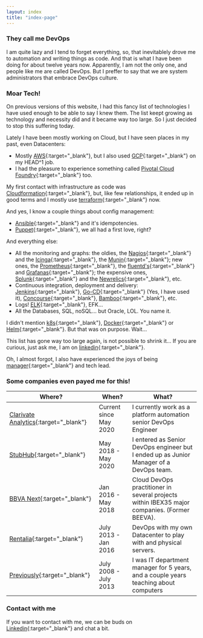 ```yaml
---
layout: index
title: "index-page"
---
```


### They call me DevOps

I am quite lazy and I tend to forget everything, so, that inevitablely drove me to automation and writing things as code. And that is what I have been doing for about twelve years now. Apparently, I am not the only one, and people like me are called DevOps. But I preffer to say that we are system administrators that embrace DevOps culture.


### Moar Tech!

On previous versions of this website, I had this fancy list of technologies I have used enough to be able to say I knew them. The list keept growing as technology and necessity did and it became way too large. So I just decided to stop this suffering today.

Lately I have been mostly working on Cloud, but I have seen places in my past, even Datacenters:
* Mostly [AWS](https://aws.amazon.com/){:target="_blank"}, but I also used [GCP](https://cloud.google.com/){:target="_blank"} on my HEAD^1 job.
* I had the pleasure to experience something called [Pivotal Cloud Foundry](https://run.pivotal.io/){:target="_blank"} too.

My first contact with infrastructure as code was [Cloudformation](https://aws.amazon.com/cloudformation){:target="_blank"}, but, like few relationships, it ended up in good terms and I mostly use [terraform](https://www.terraform.io/){:target="_blank"} now.

And yes, I know a couple things about config management:
* [Ansible](https://www.ansible.com/){:target="_blank"} and it's idempotencies.
* [Puppet](https://puppet.com/){:target="_blank"}, we all had a first love, right?

And everything else:
* All the monitoring and graphs: the oldies, the [Nagios](https://www.nagios.com/){:target="_blank"} and the [Icinga](https://icinga.com/){:target="_blank"}, the [Munin](http://munin-monitoring.org/){:target="_blank"}; new ones, the [Prometheus](https://prometheus.io/){:target="_blank"}, the [fluentd's](https://www.fluentd.org/){:target="_blank"} and [Grafanas](https://grafana.com/){:target="_blank"}; the expensive ones, [Splunk](https://www.splunk.com/){:target="_blank"} and the [Newrelics](https://newrelic.com/){:target="_blank"}, etc.
* Continuous integration, deployment and delivery: [Jenkins](https://www.jenkins.io/){:target="_blank"}, [Go-CD](https://www.gocd.org/){:target="_blank"} (Yes, I have used it), [Concourse](https://concourse-ci.org/){:target="_blank"}, [Bamboo](https://www.atlassian.com/software/bamboo){:target="_blank"}, etc.
* Logs! [ELK](https://www.elastic.co/es/what-is/elk-stack){:target="_blank"}, EFK...
* All the Databases, SQL, noSQL... but Oracle, LOL. You name it.

I didn't mention [k8s](https://kubernetes.io/){:target="_blank"}, [Docker](https://www.docker.com/){:target="_blank"} or [Helm](https://helm.sh/){:target="_blank"}. But that was on purpose. Wait...

This list has gone way too large again, is not possible to shrink it... If you are curious, just ask me, I am on [linkedin](https://www.linkedin.com/in/eltioemil){:target="_blank"}.

Oh, I almost forgot, I also have experienced the joys of being [manager](./assets/Douglas_Reynholm.jpg){:target="_blank"} and tech lead.


### Some companies even payed me for this!

| Where? | When? | What? |
| ------ | ------ |------ |
| [Clarivate Analytics](https://clarivate.com/){:target="_blank"}  | Current since May 2020 | I currently work as a platform automation senior DevOps Engineer |
| [StubHub](https://www.stubhub.com/){:target="_blank"} | May 2018 - May 2020 | I entered as Senior DevOps engineer but I ended up as Junior Manager of a DevOps team. |
| [BBVA Next](https://www.bbvanexttechnologies.com){:target="_blank"} | Jan 2016 - May 2018 | Cloud DevOps practitioner in several projects within IBEX35 major companies. (Former BEEVA). |
| [Rentalia](https://www.rentalia.com){:target="_blank"} | July 2013 - Jan 2016 | DevOps with my own Datacenter to play with and physical servers. |
| [Previously](https://www.ferri.es/){:target="_blank"} | July 2008 - July 2013 | I was IT department manager for 5 years, and a couple years teaching about computers |

### Contact with me

If you want to contact with me, we can be buds on [Linkedin](https://www.linkedin.com/in/eltioemil){:target="_blank"} and chat a bit.